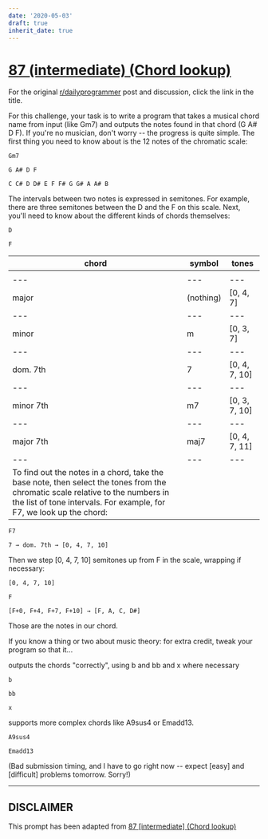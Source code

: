 ```yaml
---
date: '2020-05-03'
draft: true
inherit_date: true
---
```


# [87 (intermediate) (Chord lookup)](https://www.reddit.com/r/dailyprogrammer/comments/y0z3y/8102012_challenge_87_intermediate_chord_lookup/)

For the original [r/dailyprogrammer](https://www.reddit.com/r/dailyprogrammer/) post and discussion, click the link in the title.

For this challenge, your task is to write a program that takes a musical chord name from input (like Gm7) and outputs the notes found in that chord (G A# D F). If you're no musician, don't worry -- the progress is quite simple. The first thing you need to know about is the 12 notes of the chromatic scale:


```
Gm7
```

```
G A# D F
```

```
C C# D D# E F F# G G# A A# B
```
The intervals between two notes is expressed in semitones. For example, there are three semitones between the D and the F on this scale. Next, you'll need to know about the different kinds of chords themselves:


```
D
```

```
F
```

|chord|symbol|tones|
| --- | --- | --- |
||
| --- | --- | --- |
|major|(nothing)|[0, 4, 7]|
| --- | --- | --- |
|minor|m|[0, 3, 7]|
| --- | --- | --- |
|dom. 7th|7|[0, 4, 7, 10]|
| --- | --- | --- |
|minor 7th|m7|[0, 3, 7, 10]|
| --- | --- | --- |
|major 7th|maj7|[0, 4, 7, 11]|
| --- | --- | --- |
|To find out the notes in a chord, take the base note, then select the tones from the chromatic scale relative to the numbers in the list of tone intervals. For example, for F7, we look up the chord:


```
F7
```

```
7 → dom. 7th → [0, 4, 7, 10]
```
Then we step [0, 4, 7, 10] semitones up from F in the scale, wrapping if necessary:


```
[0, 4, 7, 10]
```

```
F
```

```
[F+0, F+4, F+7, F+10] → [F, A, C, D#]
```
Those are the notes in our chord.

If you know a thing or two about music theory: for extra credit, tweak your program so that it...

outputs the chords "correctly", using b and bb and x where necessary


```
b
```

```
bb
```

```
x
```
supports more complex chords like A9sus4 or Emadd13.


```
A9sus4
```

```
Emadd13
```
(Bad submission timing, and I have to go right now -- expect [easy] and [difficult] problems tomorrow. Sorry!)


----
## **DISCLAIMER**
This prompt has been adapted from [87 [intermediate] (Chord lookup)](https://www.reddit.com/r/dailyprogrammer/comments/y0z3y/8102012_challenge_87_intermediate_chord_lookup/
)
